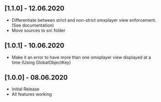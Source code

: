 ## [1.1.0] - 12.06.2020

* Differentiate between strict and non-strict omxplayer view enforcement. (See documentation)
* Move sources to src folder

## [1.0.1] - 10.06.2020

* Make it an error to have more than one omxplayer view displayed at a time (Using GlobalObjectKey)

## [1.0.0] - 08.06.2020

* Initial Release
* All features working
